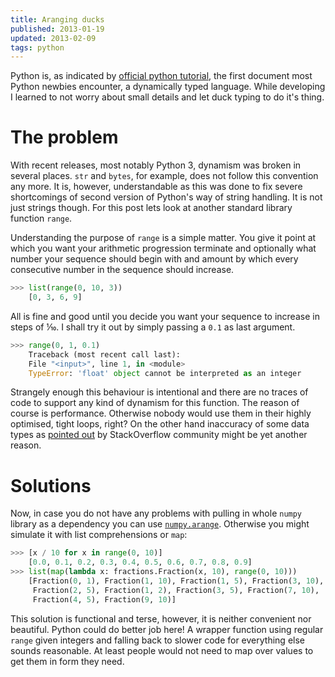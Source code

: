 ```yaml
---
title: Aranging ducks
published: 2013-01-19
updated: 2013-02-09
tags: python
---
```

Python is, as indicated by [official python tutorial][python_tutorial],
the first document most Python newbies encounter, a dynamically typed
language. While developing I learned to not worry about small details and let
duck typing to do it's thing.

[python_tutorial]: http://docs.python.org/3/tutorial/index.html

# The problem

With recent releases, most notably Python 3, dynamism was broken in several
places. `str` and `bytes`, for example, does not follow this convention
any more. It is, however, understandable as this was done to fix severe
shortcomings of second version of Python's way of string handling. It is not
just strings though. For this post lets look at another standard library
function `range`.

Understanding the purpose of `range` is a simple matter. You give it point at
which you want your arithmetic progression terminate and
optionally what number your sequence should begin with and amount by which
every consecutive number in the sequence should increase.

```python
>>> list(range(0, 10, 3))
    [0, 3, 6, 9]
```

All is fine and good until you decide you want your sequence to increase in
steps of ⅒. I shall try it out by simply passing a `0.1` as last argument.

```python
>>> range(0, 1, 0.1)
    Traceback (most recent call last):
    File "<input>", line 1, in <module>
    TypeError: 'float' object cannot be interpreted as an integer
```

Strangely enough this behaviour is intentional and there are no traces of code
to support any kind of dynamism for this function. The reason of course is
performance. Otherwise nobody would use them in their highly optimised, tight
loops, right? On the other hand inaccuracy of some data types as
[pointed out][frange] by StackOverflow community might be yet another reason.

[frange]: http://stackoverflow.com/a/4189798

# Solutions

Now, in case you do not have any problems with pulling in whole `numpy`
library as a dependency you can use [`numpy.arange`][npy_arange]. Otherwise you
might simulate it with list comprehensions or `map`:

```python
>>> [x / 10 for x in range(0, 10)]
    [0.0, 0.1, 0.2, 0.3, 0.4, 0.5, 0.6, 0.7, 0.8, 0.9]
>>> list(map(lambda x: fractions.Fraction(x, 10), range(0, 10)))
    [Fraction(0, 1), Fraction(1, 10), Fraction(1, 5), Fraction(3, 10),
     Fraction(2, 5), Fraction(1, 2), Fraction(3, 5), Fraction(7, 10),
     Fraction(4, 5), Fraction(9, 10)]
```

This solution is functional and terse, however, it is neither convenient nor
beautiful. Python could do better job here! A wrapper function using regular
`range` given integers and falling back to slower code for everything else
sounds reasonable. At least people would not need to map over values to get
them in form they need.

[npy_arange]: http://docs.scipy.org/doc/numpy/reference/generated/numpy.arange.html#numpy.arange

